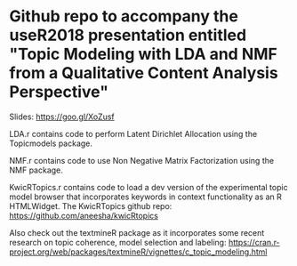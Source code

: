 # Github repo to accompany the useR2018 presentation entitled "Topic Modeling with LDA and NMF from a Qualitative Content Analysis Perspective"

Slides: https://goo.gl/XoZusf 

LDA.r contains code to perform Latent Dirichlet Allocation using the Topicmodels package. 

NMF.r contains code to use Non Negative Matrix Factorization using the NMF package.

KwicRTopics.r contains code to load a dev version of the experimental topic model browser that incorporates keywords in context functionality as an R HTMLWidget. The KwicRTopics github repo: https://github.com/aneesha/kwicRtopics

Also check out the textmineR package as it incorporates some recent research on topic coherence, model selection and labeling: https://cran.r-project.org/web/packages/textmineR/vignettes/c_topic_modeling.html
